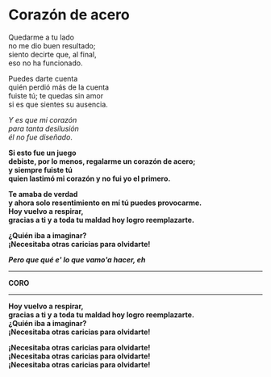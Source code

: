 # Corazón de acero

Quedarme a tu lado  
no me dio buen resultado;  
siento decirte que, al final,  
eso no ha funcionado.

Puedes darte cuenta  
quién perdió más de la cuenta  
fuiste tú; te quedas sin amor  
si es que sientes su ausencia.

*Y es que mi corazón  
para tanta desilusión  
él no fue diseñado*.

**Si esto fue un juego  
debiste, por lo menos, regalarme un corazón de acero;  
y siempre fuiste tú  
quien lastimó mi corazón y no fui yo el primero.**

**Te amaba de verdad  
y ahora solo resentimiento en mí tú puedes provocarme.  
Hoy vuelvo a respirar,  
gracias a ti y a toda tu maldad hoy logro reemplazarte.**

**¿Quién iba a imaginar?  
¡Necesitaba otras caricias para olvidarte!**

***Pero que qué e' lo que vamo'a hacer, eh***

---

**CORO**

---

**Hoy vuelvo a respirar,  
gracias a ti y a toda tu maldad hoy logro reemplazarte.  
¿Quién iba a imaginar?  
¡Necesitaba otras caricias para olvidarte!**

**¡Necesitaba otras caricias para olvidarte!  
¡Necesitaba otras caricias para olvidarte!  
¡Necesitaba otras caricias para olvidarte!**
